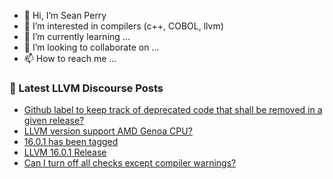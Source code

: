 - 👋 Hi, I’m Sean Perry
- 👀 I’m interested in compilers (c++, COBOL, llvm)
- 🌱 I’m currently learning ...
- 💞️ I’m looking to collaborate on ...
- 📫 How to reach me ...

<!---
s66perry/s66perry is a ✨ special ✨ repository because its `README.md` (this file) appears on your GitHub profile.
You can click the Preview link to take a look at your changes.
--->
### 📕 Latest LLVM Discourse Posts

<!-- DISCOURSE-LLVM:START -->
- [Github label to keep track of deprecated code that shall be removed in a given release?](https://discourse.llvm.org/t/github-label-to-keep-track-of-deprecated-code-that-shall-be-removed-in-a-given-release/69777#post_1)
- [LLVM version support AMD Genoa CPU?](https://discourse.llvm.org/t/llvm-version-support-amd-genoa-cpu/69768#post_2)
- [16.0.1 has been tagged](https://discourse.llvm.org/t/16-0-1-has-been-tagged/69775#post_1)
- [LLVM 16.0.1 Release](https://discourse.llvm.org/t/llvm-16-0-1-release/69774#post_1)
- [Can I turn off all checks except compiler warnings?](https://discourse.llvm.org/t/can-i-turn-off-all-checks-except-compiler-warnings/69755#post_7)
<!-- DISCOURSE-LLVM:END -->
